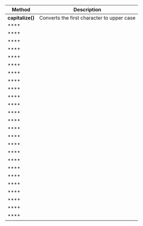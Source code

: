 | Method                                              | Description                                       |
|-------------------------------------------------------|---------------------------------------------|
| **capitalize()** |Converts the first character to upper case             |
| **** |             |
| **** |             |
| **** |             |
| **** |             |
| **** |             |
| **** |             |
| **** |             |
| **** |             |
| **** |             |
| **** |             |
| **** |             |
| **** |             |
| **** |             |
| **** |             |
| **** |             |
| **** |             |
| **** |             |
| **** |             |
| **** |             |
| **** |             |
| **** |             |
| **** |             |
| **** |             |
| **** |             |
| **** |             |
